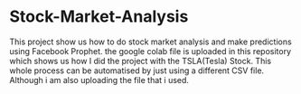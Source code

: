 # Stock-Market-Analysis
This project show us how to do stock market analysis and make predictions using Facebook Prophet. 
the google colab file is uploaded in this repository which shows us how I did the project with the TSLA(Tesla) Stock.
This whole process can be automatised by just using a different CSV file.
Although i am also uploading the file that i used.
